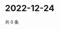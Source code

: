 # 2022-12-24

共 0 条

<!-- BEGIN WEIBO -->
<!-- 最后更新时间 Sat Dec 24 2022 05:11:35 GMT+0800 (China Standard Time) -->

<!-- END WEIBO -->
